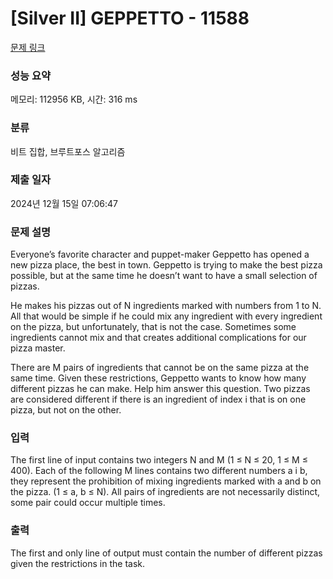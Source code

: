 # [Silver II] GEPPETTO - 11588 

[문제 링크](https://www.acmicpc.net/problem/11588) 

### 성능 요약

메모리: 112956 KB, 시간: 316 ms

### 분류

비트 집합, 브루트포스 알고리즘

### 제출 일자

2024년 12월 15일 07:06:47

### 문제 설명

<p>Everyone’s favorite character and puppet-maker Geppetto has opened a new pizza place, the best in town. Geppetto is trying to make the best pizza possible, but at the same time he doesn’t want to have a small selection of pizzas.</p>

<p>He makes his pizzas out of N ingredients marked with numbers from 1 to N. All that would be simple if he could mix any ingredient with every ingredient on the pizza, but unfortunately, that is not the case. Sometimes some ingredients cannot mix and that creates additional complications for our pizza master.</p>

<p>There are M pairs of ingredients that cannot be on the same pizza at the same time. Given these restrictions, Geppetto wants to know how many different pizzas he can make. Help him answer this question. Two pizzas are considered different if there is an ingredient of index i that is on one pizza, but not on the other.</p>

### 입력 

 <p>The first line of input contains two integers N and M (1 ≤ N ≤ 20, 1 ≤ M ≤ 400). Each of the following M lines contains two different numbers a i b, they represent the prohibition of mixing ingredients marked with a and b on the pizza. (1 ≤ a, b ≤ N). All pairs of ingredients are not necessarily distinct, some pair could occur multiple times.</p>

### 출력 

 <p>The first and only line of output must contain the number of different pizzas given the restrictions in the task.</p>

